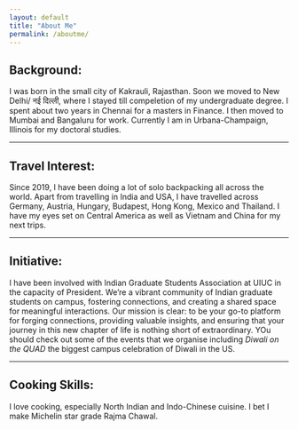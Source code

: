 ```yaml
---
layout: default  
title: "About Me"  
permalink: /aboutme/  
---
```


## Background:  
I was born in the small city of Kakrauli, Rajasthan. Soon we moved to New Delhi/ नई दिल्ली, where I stayed till compeletion of my undergraduate degree. I spent about two years in Chennai for a masters in Finance. I then moved to Mumbai and Bangaluru for work. Currently I am in Urbana-Champaign, Illinois for my doctoral studies.

---

## Travel Interest:  

Since 2019, I have been doing a lot of solo backpacking all across the world. Apart from travelling in India and USA, I have travelled across Germany, Austria, Hungary, Budapest, Hong Kong, Mexico and Thailand.
I have my eyes set on Central America as well as Vietnam and China for my next trips.
  

---

## Initiative:  
I have been involved with Indian Graduate Students Association at UIUC in the capacity of President. We’re a vibrant community of Indian graduate students on campus, fostering connections, and creating a shared space for meaningful interactions. Our mission is clear: to be your go-to platform for forging connections, providing valuable insights, and ensuring that your journey in this new chapter of life is nothing short of extraordinary.
YOu should check out some of the events that we organise including _Diwali on the QUAD_ the biggest campus celebration of Diwali in the US.

---

## Cooking Skills:  
I love cooking, especially North Indian and Indo-Chinese cuisine. I bet I make Michelin star grade Rajma Chawal.
